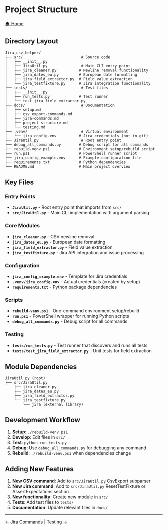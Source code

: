 # Project Structure

[🏠 Home](../README.md)

## Directory Layout

```text
Jira_csv_helper/
├── src/                          # Source code
│   ├── __init__.py
│   ├── JiraUtil.py               # Main CLI entry point
│   ├── jira_cleaner.py          # Newline removal functionality
│   ├── jira_dates_eu.py         # European date formatting
│   ├── jira_field_extractor.py  # Field value extraction
│   └── jira_testfixture.py      # Jira integration functionality
├── tests/                        # Test files
│   ├── __init__.py
│   ├── run_tests.py             # Test runner
│   └── test_jira_field_extractor.py
├── docs/                         # Documentation
│   ├── setup.md
│   ├── csv_export-commands.md
│   ├── jira-commands.md
│   ├── project-structure.md
│   └── testing.md
├── .venv/                        # Virtual environment
│   └── jira_config.env          # Jira credentials (not in git)
├── JiraUtil.py                   # Root entry point
├── debug_all_commands.py        # Debug script for all commands
├── rebuild-venv.ps1             # Environment setup/rebuild script
├── run.ps1                      # PowerShell runner script
├── jira_config_example.env      # Example configuration file
├── requirements.txt             # Python dependencies
└── README.md                    # Main project overview
```

## Key Files

### Entry Points

- **`JiraUtil.py`** - Root entry point that imports from `src/`
- **`src/JiraUtil.py`** - Main CLI implementation with argument parsing

### Core Modules

- **`jira_cleaner.py`** - CSV newline removal
- **`jira_dates_eu.py`** - European date formatting
- **`jira_field_extractor.py`** - Field value extraction
- **`jira_testfixture.py`** - Jira API integration and issue processing

### Configuration

- **`jira_config_example.env`** - Template for Jira credentials
- **`.venv/jira_config.env`** - Actual credentials (created by setup)
- **`requirements.txt`** - Python package dependencies

### Scripts

- **`rebuild-venv.ps1`** - One-command environment setup/rebuild
- **`run.ps1`** - PowerShell wrapper for running Python scripts
- **`debug_all_commands.py`** - Debug script for all commands

### Testing

- **`tests/run_tests.py`** - Test runner that discovers and runs all tests
- **`tests/test_jira_field_extractor.py`** - Unit tests for field extraction

## Module Dependencies

```text
JiraUtil.py (root)
├── src/JiraUtil.py
    ├── jira_cleaner.py
    ├── jira_dates_eu.py
    ├── jira_field_extractor.py
    └── jira_testfixture.py
        └── jira (external library)
```

## Development Workflow

1. **Setup**: `./rebuild-venv.ps1`
2. **Develop**: Edit files in `src/`
3. **Test**: `python run_tests.py`
4. **Debug**: Use `debug_all_commands.py` for debugging any command
5. **Rebuild**: `./rebuild-venv.ps1` when dependencies change

## Adding New Features

1. **New CSV command**: Add to `src/JiraUtil.py` CsvExport subparser
2. **New Jira command**: Add to `src/JiraUtil.py` ResetTestFixture or AssertExpectations section
3. **New functionality**: Create new module in `src/`
4. **Tests**: Add test files to `tests/`
5. **Documentation**: Update relevant files in `docs/`

---

[← Jira Commands](jira-commands.md) | [Testing →](testing.md)
